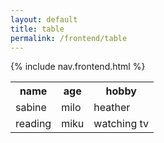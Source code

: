 ```yaml
---
layout: default
title: table
permalink: /frontend/table
---
```


{% include nav.frontend.html %}

<table>
  <tr>
    <th>name</th>
    <th>age</th> 
    <th>hobby</th>
  </tr>
  <tr>
    <td>sabine</td>
    <td>milo</td> 
    <td>heather</td>
  </tr>
  <tr>
    <td>reading</td>
    <td>miku</td> 
    <td>watching tv </td>
  </tr>
</table>